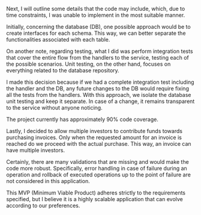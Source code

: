 Next, I will outline some details that the code may include, which, due to time constraints, I was unable to implement in the most suitable manner.

Initially, concerning the database (DB), one possible approach would be to create interfaces for each schema. This way, we can better separate the functionalities associated with each table.

On another note, regarding testing, what I did was perform integration tests that cover the entire flow from the handlers to the service, testing each of the possible scenarios. Unit testing, on the other hand, focuses on everything related to the database repository.

I made this decision because if we had a complete integration test including the handler and the DB, any future changes to the DB would require fixing all the tests from the handlers. With this approach, we isolate the database unit testing and keep it separate. In case of a change, it remains transparent to the service without anyone noticing.

The project currently has approximately 90% code coverage.

Lastly, I decided to allow multiple investors to contribute funds towards purchasing invoices. Only when the requested amount for an invoice is reached do we proceed with the actual purchase. This way, an invoice can have multiple investors.

Certainly, there are many validations that are missing and would make the code more robust. Specifically, error handling in case of failure during an operation and rollback of executed operations up to the point of failure are not considered in this application.

This MVP (Minimum Viable Product) adheres strictly to the requirements specified, but I believe it is a highly scalable application that can evolve according to our preferences.